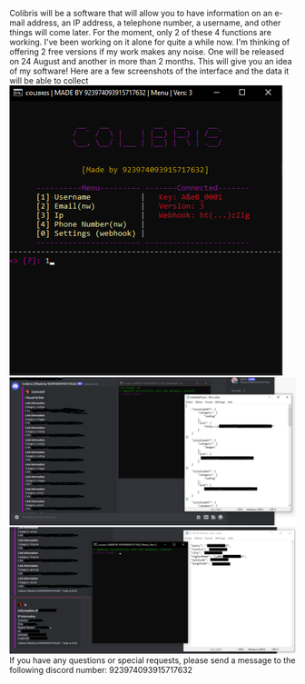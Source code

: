 Colibris will be a software that will allow you to have information on an e-mail address, an IP address, a telephone number, a username, and other things will come later. For the moment, only 2 of these 4 functions are working. I've been working on it alone for quite a while now. I'm thinking of offering 2 free versions if my work makes any noise. One will be released on 24 August and another in more than 2 months. This will give you an idea of my software! Here are a few screenshots of the interface and the data it will be able to collect
![c1](c1.png)
![c2](c2.png)
![c3](c3.png)
If you have any questions or special requests, please send a message to the following discord number: 923974093915717632
